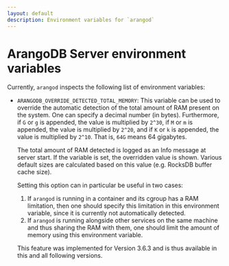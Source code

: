 ```yaml
---
layout: default
description: Environment variables for `arangod`
---
```

# ArangoDB Server environment variables

Currently, `arangod` inspects the following list of environment variables:

 - `ARANGODB_OVERRIDE_DETECTED_TOTAL_MEMORY`: This variable can be used
   to override the automatic detection of the total amount of RAM
   present on the system. One can specify a decimal number (in bytes).
   Furthermore, if `G` or `g` is appended, the value is multiplied by
   `2^30`, if `M` or `m` is appended, the value is multiplied by `2^20`,
   and if `K` or `k` is appended, the value is multiplied by `2^10`.
   That is, `64G` means 64 gigabytes.

   The total amount of RAM detected is logged as an Info message at
   server start. If the variable is set, the overridden value is shown.
   Various default sizes are calculated based on this value (e.g.
   RocksDB buffer cache size).

   Setting this option can in particular be useful in two cases:

    1. If `arangod` is running in a container and its cgroup has a RAM
       limitation, then one should specify this limitation in this
       environment variable, since it is currently not automatically
       detected.
    2. If `arangod` is running alongside other services on the same
       machine and thus sharing the RAM with them, one should limit the
       amount of memory using this environment variable.

   This feature was implemented for Version 3.6.3 and is thus available
   in this and all following versions.
